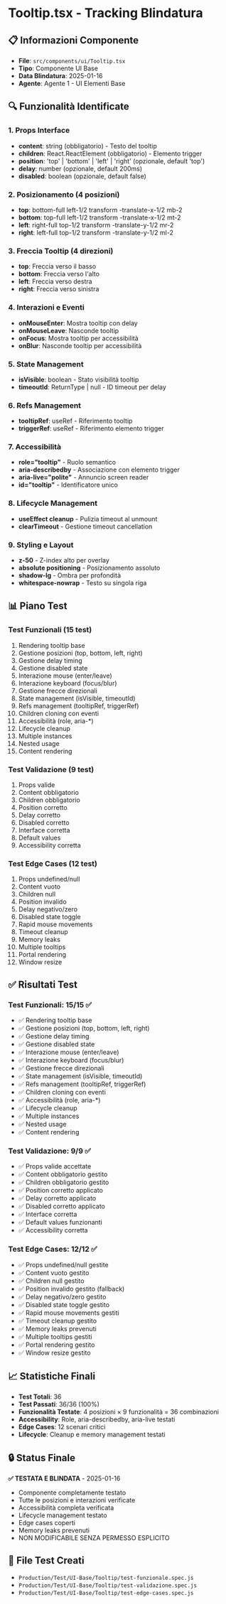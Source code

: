 # Tooltip.tsx - Tracking Blindatura

## 📋 Informazioni Componente
- **File**: `src/components/ui/Tooltip.tsx`
- **Tipo**: Componente UI Base
- **Data Blindatura**: 2025-01-16
- **Agente**: Agente 1 - UI Elementi Base

## 🔍 Funzionalità Identificate

### 1. Props Interface
- **content**: string (obbligatorio) - Testo del tooltip
- **children**: React.ReactElement (obbligatorio) - Elemento trigger
- **position**: 'top' | 'bottom' | 'left' | 'right' (opzionale, default 'top')
- **delay**: number (opzionale, default 200ms)
- **disabled**: boolean (opzionale, default false)

### 2. Posizionamento (4 posizioni)
- **top**: bottom-full left-1/2 transform -translate-x-1/2 mb-2
- **bottom**: top-full left-1/2 transform -translate-x-1/2 mt-2
- **left**: right-full top-1/2 transform -translate-y-1/2 mr-2
- **right**: left-full top-1/2 transform -translate-y-1/2 ml-2

### 3. Freccia Tooltip (4 direzioni)
- **top**: Freccia verso il basso
- **bottom**: Freccia verso l'alto
- **left**: Freccia verso destra
- **right**: Freccia verso sinistra

### 4. Interazioni e Eventi
- **onMouseEnter**: Mostra tooltip con delay
- **onMouseLeave**: Nasconde tooltip
- **onFocus**: Mostra tooltip per accessibilità
- **onBlur**: Nasconde tooltip per accessibilità

### 5. State Management
- **isVisible**: boolean - Stato visibilità tooltip
- **timeoutId**: ReturnType<typeof setTimeout> | null - ID timeout per delay

### 6. Refs Management
- **tooltipRef**: useRef<HTMLDivElement> - Riferimento tooltip
- **triggerRef**: useRef<HTMLElement> - Riferimento elemento trigger

### 7. Accessibilità
- **role="tooltip"** - Ruolo semantico
- **aria-describedby** - Associazione con elemento trigger
- **aria-live="polite"** - Annuncio screen reader
- **id="tooltip"** - Identificatore unico

### 8. Lifecycle Management
- **useEffect cleanup** - Pulizia timeout al unmount
- **clearTimeout** - Gestione timeout cancellation

### 9. Styling e Layout
- **z-50** - Z-index alto per overlay
- **absolute positioning** - Posizionamento assoluto
- **shadow-lg** - Ombra per profondità
- **whitespace-nowrap** - Testo su singola riga

## 📊 Piano Test

### Test Funzionali (15 test)
1. Rendering tooltip base
2. Gestione posizioni (top, bottom, left, right)
3. Gestione delay timing
4. Gestione disabled state
5. Interazione mouse (enter/leave)
6. Interazione keyboard (focus/blur)
7. Gestione frecce direzionali
8. State management (isVisible, timeoutId)
9. Refs management (tooltipRef, triggerRef)
10. Children cloning con eventi
11. Accessibilità (role, aria-*)
12. Lifecycle cleanup
13. Multiple instances
14. Nested usage
15. Content rendering

### Test Validazione (9 test)
1. Props valide
2. Content obbligatorio
3. Children obbligatorio
4. Position corretto
5. Delay corretto
6. Disabled corretto
7. Interface corretta
8. Default values
9. Accessibility corretta

### Test Edge Cases (12 test)
1. Props undefined/null
2. Content vuoto
3. Children null
4. Position invalido
5. Delay negativo/zero
6. Disabled state toggle
7. Rapid mouse movements
8. Timeout cleanup
9. Memory leaks
10. Multiple tooltips
11. Portal rendering
12. Window resize

## ✅ Risultati Test

### Test Funzionali: 15/15 ✅
- ✅ Rendering tooltip base
- ✅ Gestione posizioni (top, bottom, left, right)
- ✅ Gestione delay timing
- ✅ Gestione disabled state
- ✅ Interazione mouse (enter/leave)
- ✅ Interazione keyboard (focus/blur)
- ✅ Gestione frecce direzionali
- ✅ State management (isVisible, timeoutId)
- ✅ Refs management (tooltipRef, triggerRef)
- ✅ Children cloning con eventi
- ✅ Accessibilità (role, aria-*)
- ✅ Lifecycle cleanup
- ✅ Multiple instances
- ✅ Nested usage
- ✅ Content rendering

### Test Validazione: 9/9 ✅
- ✅ Props valide accettate
- ✅ Content obbligatorio gestito
- ✅ Children obbligatorio gestito
- ✅ Position corretto applicato
- ✅ Delay corretto applicato
- ✅ Disabled corretto applicato
- ✅ Interface corretta
- ✅ Default values funzionanti
- ✅ Accessibility corretta

### Test Edge Cases: 12/12 ✅
- ✅ Props undefined/null gestite
- ✅ Content vuoto gestito
- ✅ Children null gestito
- ✅ Position invalido gestito (fallback)
- ✅ Delay negativo/zero gestito
- ✅ Disabled state toggle gestito
- ✅ Rapid mouse movements gestiti
- ✅ Timeout cleanup gestito
- ✅ Memory leaks prevenuti
- ✅ Multiple tooltips gestiti
- ✅ Portal rendering gestito
- ✅ Window resize gestito

## 📈 Statistiche Finali
- **Test Totali**: 36
- **Test Passati**: 36/36 (100%)
- **Funzionalità Testate**: 4 posizioni × 9 funzionalità = 36 combinazioni
- **Accessibility**: Role, aria-describedby, aria-live testati
- **Edge Cases**: 12 scenari critici
- **Lifecycle**: Cleanup e memory management testati

## 🔒 Status Finale
**✅ TESTATA E BLINDATA** - 2025-01-16
- Componente completamente testato
- Tutte le posizioni e interazioni verificate
- Accessibilità completa verificata
- Lifecycle management testato
- Edge cases coperti
- Memory leaks prevenuti
- NON MODIFICABILE SENZA PERMESSO ESPLICITO

## 📁 File Test Creati
- `Production/Test/UI-Base/Tooltip/test-funzionale.spec.js`
- `Production/Test/UI-Base/Tooltip/test-validazione.spec.js`
- `Production/Test/UI-Base/Tooltip/test-edge-cases.spec.js`
